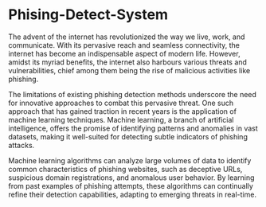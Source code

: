 # Phising-Detect-System
The advent of the internet has revolutionized the way we live, work, and communicate. With its pervasive reach and seamless connectivity, the internet has become an indispensable aspect of modern life. However, amidst its myriad benefits, the internet also harbours various threats and vulnerabilities, chief among them being the rise of malicious activities like phishing.

The limitations of existing phishing detection methods underscore the need for innovative approaches to combat this pervasive threat. One such approach that has gained traction in recent years is the application of machine learning techniques. Machine learning, a branch of artificial intelligence, offers the promise of identifying patterns and anomalies in vast datasets, making it well-suited for detecting subtle indicators of phishing attacks.

Machine learning algorithms can analyze large volumes of data to identify common characteristics of phishing websites, such as deceptive URLs, suspicious domain registrations, and anomalous user behavior. By learning from past examples of phishing attempts, these algorithms can continually refine their detection capabilities, adapting to emerging threats in real-time.
